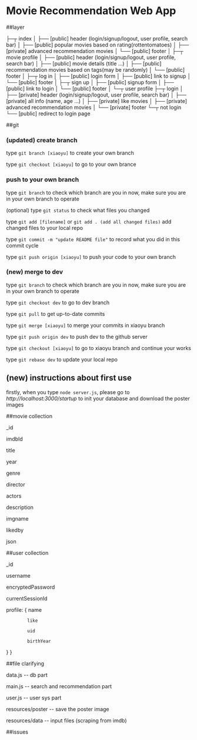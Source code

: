 # Movie Recommendation Web App

##layer

├─┬ index
│ ├── [public] header (login/signup/logout, user profile, search bar)
│ ├── [public] popular movies based on rating(rottentomatoes)
│ ├── [private] advanced recommendation movies
│ └── [public] footer
│
├─┬ movie profile
│ ├── [public] header (login/signup/logout, user profile, search bar)
│ ├── [public] movie details (title ...)
│ ├── [public] recommendation movies based on tags(may be randomly)
│ └── [public] footer
│
├─┬ log in
│ ├── [public] login form
│ ├── [public] link to signup
│ └── [public] footer
│
├─┬ sign up
│ ├── [public] signup form
│ ├── [public] link to login
│ └── [public] footer
│
└─┬ user profile
  ├─┬ login
  │ ├── [private] header (login/signup/logout, user profile, search bar)
  │ ├── [private] all info (name, age ...)
  │ ├── [private] like movies
  │ ├── [private] advanced recommendation movies
  │ └── [private] footer
  └─┬ not login
    └── [public] redirect to login page

##git

### (updated) create branch

type `git branch [xiaoyu]` to create your own branch

type `git checkout [xiaoyu]` to go to your own brance

### push to your own branch

type `git branch` to check which branch are you in now, make sure you are in your own branch to operate

(optional) type `git status` to check what files you changed

type `git add [filename]` or `git add . (add all changed files)` add changed files to your local repo

type `git commit -m "update README file"` to record what you did in this commit cycle

type `git push origin [xiaoyu]` to push your code to your own branch

### (new) merge to dev

type `git branch` to check which branch are you in now, make sure you are in your own branch to operate

type `git checkout dev` to go to dev branch

type `git pull` to get up-to-date commits

type `git merge [xiaoyu]` to merge your commits in xiaoyu branch

type `git push origin dev` to push dev to the github server

type `git checkout [xiaoyu]` to go to xiaoyu branch and continue your works

type `git rebase dev` to update your local repo

## (new) instructions about first use

firstly, when you type `node server.js`, please go to _http://localhost:3000/startup_ to init your database and download the poster images

##movie collection

_id

imdbId

title

year

genre

director

actors

description

imgname

likedby

json

##user collection

_id

username

encryptedPassword

currentSessionId

profile: {  name

            like
            
            uid
            
            birthYear
            
}
                                                 }

##file clarifying

data.js -- db part

main.js -- search and recommendation part

user.js -- user sys part

resources/poster -- save the poster image

resources/data -- input files (scraping from imdb)

##issues

